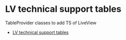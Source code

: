 # LV technical support tables

TableProvider classes to add TS of LiveView


* [LV technical support tables](src/site/markdown/index.md)
